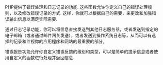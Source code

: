 PHP提供了错误处理和日志记录的功能.
这些函数允许你定义自己的错误处理规则，以及修改错误记录的方式.
这样，你就可以根据自己的需要，来更改和加强错误输出信息以满足实际需要.

通过日志记录功能，你可以将信息直接发送到其他日志服务器，或者发送到指定的电子邮箱（或者通过邮件网关发送），或者发送到操作系统日志等，从而可以有选择的记录和监视你的应用程序和网站的最重要的部分。

错误报告功能允许你自定义错误反馈的级别和类型，可以是简单的提示信息或者使用自定义的函数进行处理并返回信息.
